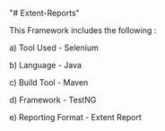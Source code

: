 "# Extent-Reports" 

This Framework includes the following :

a) Tool Used - Selenium

b) Language - Java

c) Build Tool - Maven

d) Framework - TestNG

e) Reporting Format - Extent Report
